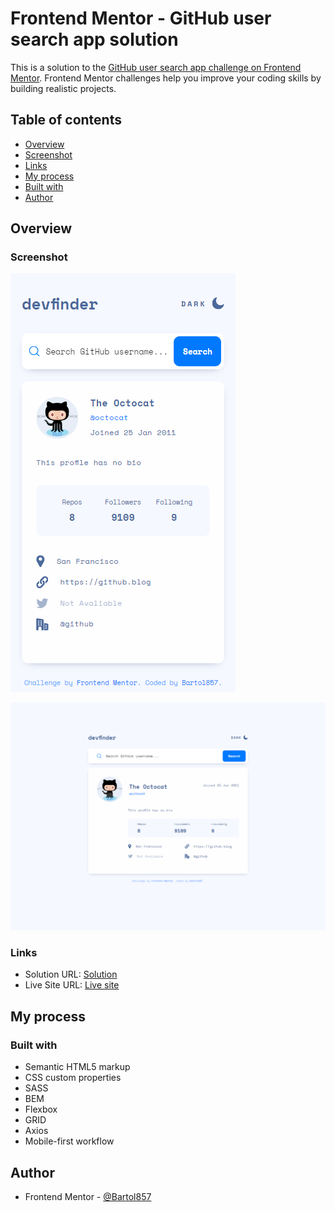 # Frontend Mentor - GitHub user search app solution

This is a solution to the [GitHub user search app challenge on Frontend Mentor](https://www.frontendmentor.io/challenges/github-user-search-app-Q09YOgaH6). Frontend Mentor challenges help you improve your coding skills by building realistic projects. 

## Table of contents

- [Overview](#overview)
- [Screenshot](#screenshot)
- [Links](#links)
- [My process](#my-process)
- [Built with](#built-with)
- [Author](#author)

## Overview

### Screenshot

![Mobile](./screenshot-mobile.jpg)

![Mobile](./screenshot-desktop.jpg)



### Links

- Solution URL: [Solution](https://github.com/Bartol857/GitHub-user-search-app-challenge)
- Live Site URL: [Live site](https://bartol857.github.io/GitHub-user-search-app-challenge/)

## My process

### Built with

- Semantic HTML5 markup
- CSS custom properties
- SASS
- BEM
- Flexbox
- GRID
- Axios
- Mobile-first workflow

## Author

- Frontend Mentor - [@Bartol857](https://www.frontendmentor.io/profile/Bartol857)